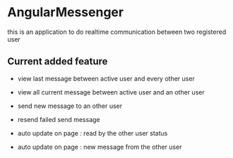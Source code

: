 # AngularMessenger

this is an application to do realtime communication between two registered user

## Current added feature

- view last message between active user and every other user

- view all current message between active user and an other user

- send new message to an other user

- resend failed send message

- auto update on page : read by the other user status

- auto update on page : new message from the other user

